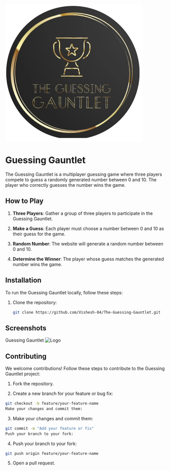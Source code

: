 ![Logo](assests/logo.png)
# Guessing Gauntlet 

The Guessing Gauntlet is a multiplayer guessing game where three players compete to guess a randomly generated number between 0 and 10. The player who correctly guesses the number wins the game.

## How to Play

1. **Three Players**: Gather a group of three players to participate in the Guessing Gauntlet.

2. **Make a Guess**: Each player must choose a number between 0 and 10 as their guess for the game.

3. **Random Number**: The website will generate a random number between 0 and 10.

4. **Determine the Winner**: The player whose guess matches the generated number wins the game.

## Installation

To run the Guessing Gauntlet locally, follow these steps:

1. Clone the repository:

   ```bash
   git clone https://github.com/Vishesh-04/The-Guessing-Gauntlet.git


## Screenshots
Guessing Gauntlet
![Logo](assests/ss.png)



<!-- Add additional screenshots as needed -->
## Contributing
We welcome contributions! Follow these steps to contribute to the Guessing Gauntlet project:

1. Fork the repository.

2. Create a new branch for your feature or bug fix:

```bash
git checkout -b feature/your-feature-name
Make your changes and commit them:
```

3. Make your changes and commit them:
```bash
git commit -m "Add your feature or fix"
Push your branch to your fork:
```
4. Push your branch to your fork:

```bash
git push origin feature/your-feature-name
```

5. Open a pull request.
